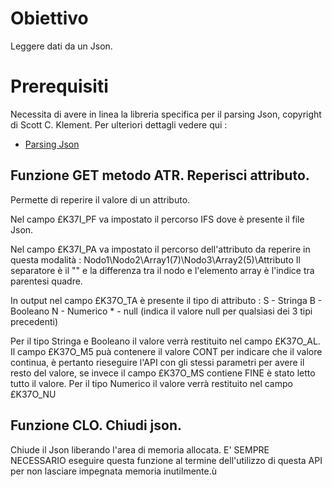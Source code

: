 
 # Obiettivo
 Leggere dati da un Json.

 # Prerequisiti
 Necessita di avere in linea la libreria specifica per il parsing Json, copyright di Scott C.  Klement. Per ulteriori dettagli vedere qui : 
- [Parsing Json](Sorgenti/DOC/TA/B£AMO/WSBASE_01)

 ## Funzione GET metodo ATR. Reperisci attributo.
 Permette di reperire il valore di un attributo.

 Nel campo £K37I_PF va impostato il percorso IFS dove è presente il file Json.

 Nel campo £K37I_PA va impostato il percorso dell'attributo da reperire in questa modalità : 
 Nodo1\Nodo2\Array1(7)\Nodo3\Array2(5)\Attributo
 Il separatore è il "\" e la differenza tra il nodo e l'elemento array è l'indice tra parentesi  quadre.

 In output nel campo £K37O_TA è presente il tipo di attributo : 
 S - Stringa
 B - Booleano
 N - Numerico
 \* - null (indica il valore null per qualsiasi dei 3 tipi precedenti)

 Per il tipo Stringa e Booleano il valore verrà restituito nel campo £K37O_AL. Il campo £K37O_M5  puà contenere il valore CONT per indicare che il valore continua, è pertanto rieseguire l'API  con gli stessi parametri per avere il resto del valore, se invece il campo £K37O_MS contiene FINE  è stato letto tutto il valore.
 Per il tipo Numerico il valore verrà restituito nel campo £K37O_NU

 ## Funzione CLO. Chiudi json.
 Chiude il Json liberando l'area di memoria allocata. E' SEMPRE NECESSARIO eseguire questa funzione
 al termine dell'utilizzo di questa API per non lasciare impegnata memoria inutilmente.ù
